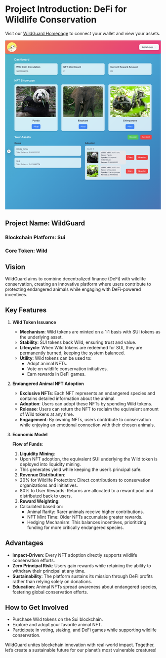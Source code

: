# Project Introduction: DeFi for Wildlife Conservation
Visit our [WildGuard Homepage](https://wildguard.jellycloud.vip/) to connect your wallet and view your assets.


![screenshot](https://raw.githubusercontent.com/lizhecome/animal_crossing/refs/heads/main/screenshot.png)
## Project Name: WildGuard
### Blockchain Platform: Sui
### Core Token: Wild

## Vision

WildGuard aims to combine decentralized finance (DeFi) with wildlife conservation, creating an innovative platform where users contribute to protecting endangered animals while engaging with DeFi-powered incentives.

## Key Features

1. **Wild Token Issuance**
   - **Mechanism**: Wild tokens are minted on a 1:1 basis with SUI tokens as the underlying asset.
   - **Stability**: SUI tokens back Wild, ensuring trust and value.
   - **Lifecycle**: When Wild tokens are redeemed for SUI, they are permanently burned, keeping the system balanced.
   - **Utility**: Wild tokens can be used to:
     - Adopt animal NFTs.
     - Vote on wildlife conservation initiatives.
     - Earn rewards in DeFi games.

2. **Endangered Animal NFT Adoption**
   - **Exclusive NFTs**: Each NFT represents an endangered species and contains detailed information about the animal.
   - **Adoption**: Users can adopt these NFTs by spending Wild tokens.
   - **Release**: Users can return the NFT to reclaim the equivalent amount of Wild tokens at any time.
   - **Engagement**: By owning NFTs, users contribute to conservation while enjoying an emotional connection with their chosen animals.

3. **Economic Model**

   **Flow of Funds**:
   1. **Liquidity Mining**:
     - Upon NFT adoption, the equivalent SUI underlying the Wild token is deployed into liquidity mining.
     - This generates yield while keeping the user’s principal safe.
   2. **Revenue Distribution**:
     - 20% for Wildlife Protection: Direct contributions to conservation organizations and initiatives.
     - 80% to User Rewards: Returns are allocated to a reward pool and distributed back to users.
   3. **Reward Weighting**:
     - Calculated based on:
       - Animal Rarity: Rarer animals receive higher contributions.
       - NFT Mint Time: Older NFTs accumulate greater rewards.
       - Hedging Mechanism: This balances incentives, prioritizing funding for more critically endangered species.

## Advantages
- **Impact-Driven**: Every NFT adoption directly supports wildlife conservation efforts.
- **Zero Principal Risk**: Users gain rewards while retaining the ability to withdraw their principal at any time.
- **Sustainability**: The platform sustains its mission through DeFi profits rather than relying solely on donations.
- **Education**: Animal NFTs spread awareness about endangered species, fostering global conservation efforts.

## How to Get Involved
- Purchase Wild tokens on the Sui blockchain.
- Explore and adopt your favorite animal NFT.
- Participate in voting, staking, and DeFi games while supporting wildlife conservation.

WildGuard unites blockchain innovation with real-world impact. Together, let’s create a sustainable future for our planet’s most vulnerable creatures!